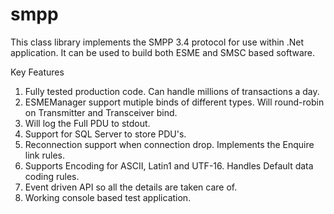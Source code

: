 # smpp
This class library implements the SMPP 3.4 protocol for use within .Net application. It can be used to build both ESME and SMSC based software.

Key Features
1. Fully tested production code. Can handle millions of transactions a day.
2. ESMEManager support mutiple binds of different types. Will round-robin on Transmitter and Transceiver bind.
3. Will log the Full PDU to stdout.
4. Support for SQL Server to store PDU's.
5. Reconnection support when connection drop. Implements the Enquire link rules.
6. Supports Encoding for ASCII, Latin1 and UTF-16. Handles Default data coding rules.
7. Event driven API so all the details are taken care of.
8. Working console based test application.
